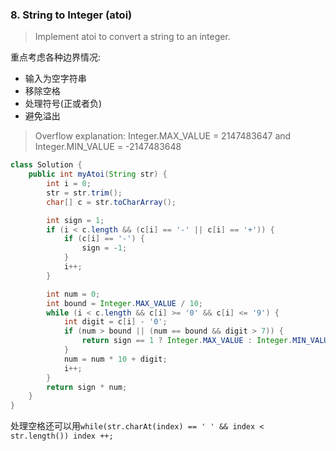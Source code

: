 ### 8. String to Integer (atoi)

> Implement atoi to convert a string to an integer.

重点考虑各种边界情况:
* 输入为空字符串
* 移除空格
* 处理符号(正或者负)
* 避免溢出

> Overflow explanation: Integer.MAX_VALUE = 2147483647 and Integer.MIN_VALUE = -2147483648

```Java
class Solution {
    public int myAtoi(String str) {
        int i = 0;
        str = str.trim();        
        char[] c = str.toCharArray();

        int sign = 1;
        if (i < c.length && (c[i] == '-' || c[i] == '+')) {
            if (c[i] == '-') {
                sign = -1;
            }
            i++;
        }      

        int num = 0;
        int bound = Integer.MAX_VALUE / 10;
        while (i < c.length && c[i] >= '0' && c[i] <= '9') {
            int digit = c[i] - '0';
            if (num > bound || (num == bound && digit > 7)) {
                return sign == 1 ? Integer.MAX_VALUE : Integer.MIN_VALUE;
            }
            num = num * 10 + digit;
            i++;
        }
        return sign * num;
    }
}
```

处理空格还可以用`while(str.charAt(index) == ' ' && index < str.length())
        index ++;`